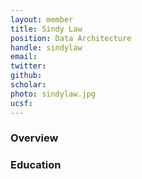 ```yaml
---
layout: member
title: Sindy Law
position: Data Architecture
handle: sindylaw
email: 
twitter:
github:
scholar: 
photo: sindylaw.jpg
ucsf: 
---
```


### Overview


### Education
